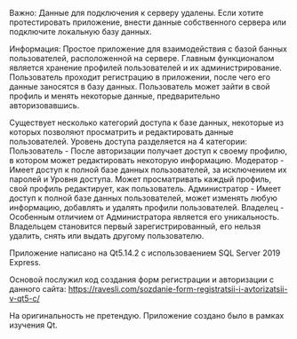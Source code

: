 Важно: 
Данные для подключения к серверу удалены. Если хотите протестировать приложение, внести данные собственного сервера или подключите локальную базу данных.

Информация:
Простое приложение для взаимодействия с базой банных пользователей, расположенной на сервере.
Главным функционалом является хранение профилей пользователей и их администрирование.
Пользователь проходит регистрацию в приложении, после чего его данные заносятся в базу данных. Пользователь может зайти в свой профиль и менять некоторые данные, предварительно авторизовавшись. 

Существует несколько категорий доступа к базе данных, некоторые из которых позволяют просматрить и редактировать данные пользователей.
Уровень доступа разделяется на 4 категории:
Пользователь - После авторизации получает доступ к своему профилю, в котором может редактировать некоторую информацию.
Модератор - Имеет доступ к полной базе данных пользователей, за исключением их паролей и Уровня доступа. Может просматривать каждый профиль, свой профиль редактирует, как пользователь. 
Администратор - Имеет доступ к полной базе данных пользователей, может изменять любую информацию, добавлять и удалять профили пользователей.
Владелец - Особенным отличием от Администратора является его уникальность. Владельцем становится первый зарегистрированный, его нельзя удалить, снять или выдать другому пользователю. 

Приложение написано на Qt5.14.2 с использоваением SQL Server 2019 Express.

Основой послужил код создания форм регистрации и авторизации с данного сайта: https://ravesli.com/sozdanie-form-registratsii-i-avtorizatsii-v-qt5-c/

На оригинальность не претендую. Приложение создано было в рамках изучения Qt.
